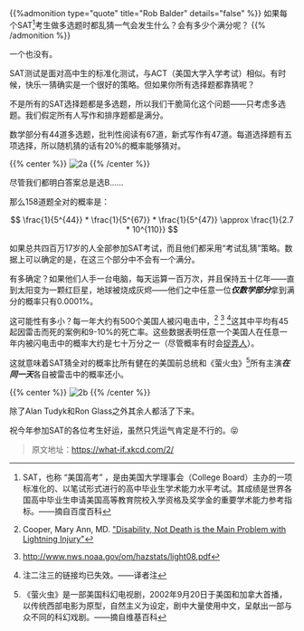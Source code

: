 {{%admonition type="quote" title="Rob Balder" details="false" %}}
如果每个SAT[^1]考生做多选题时都乱猜一气会发生什么？会有多少个满分呢？
{{% /admonition %}}
<!--more-->

一个也没有。

SAT测试是面对高中生的标准化测试，与ACT（美国大学入学考试）相似。有时候，快乐一猜确实是一个很好的策略。但如果你所有选择题都靠猜呢？

不是所有的SAT选择题都是多选题，所以我们干脆简化这个问题——只考虑多选题。我们假定所有人写作和排序题都是满分。

数学部分有44道多选题，批判性阅读有67道，新式写作有47道。每道选择题有五项选择，所以随机猜的话有20%的概率能够猜对。

{{% center %}}
![2a](https://pic.imgdb.cn/item/62d01624f54cd3f937fefcc9.png "多选答题卡")
{{% /center %}}


尽管我们都明白答案总是选B……

那么158道题全对的概率是：

$$
\frac{1}{5^{44}} * \frac{1}{5^{67}} * \frac{1}{5^{47}} \approx \frac{1}{2.7 * 10^{110}}
$$

如果总共四百万17岁的人全部参加SAT考试，而且他们都采用“考试乱猜”策略。数据上可以确定的是，在这三个部分中不会有一个满分。

有多确定？如果他们人手一台电脑，每天运算一百万次，并且保持五十亿年——直到太阳变为一颗红巨星，地球被烧成灰烬——他们之中任意一位***仅数学部分***拿到满分的概率只有0.0001%。

这可能性有多小？每一年大约有500个美国人被闪电击中，[^2] [^3] [^4]这其中平均有45起因雷击而死的案例和9-10%的死亡率。这些数据表明任意一个美国人在任意一年内被闪电击中的概率大约是七十万分之一（尽管概率有时会[捉弄人](https://xkcd.com/795/)）。

这就意味着SAT猜全对的概率比所有健在的美国前总统和《萤火虫》[^5]所有主演***在同一天***各自被雷击中的概率还小。

{{% center %}}
![2b](https://pic.imgdb.cn/item/62d01624f54cd3f937fefccf.png "雷霆万钧！")
{{% /center %}}


除了Alan Tudyk和Ron Glass之外其余人都活了下来。

祝今年参加SAT的各位考生好运，虽然只凭运气肯定是不行的。:stuck_out_tongue_closed_eyes:

>原文地址：https://what-if.xkcd.com/2/


[^1]: SAT，也称 “美国高考” ，是由美国大学理事会（College Board）主办的一项标准化的、以笔试形式进行的高中毕业生学术能力水平考试。其成绩是世界各国高中毕业生申请美国高等教育院校入学资格及奖学金的重要学术能力参考指标。——摘自百度百科

[^2]: Cooper, Mary Ann, MD. ["Disability, Not Death is the Main Problem with Lightning Injury"](http://www.uic.edu/labs/lightninginjury/Disability.pdf)

[^3]: http://www.nws.noaa.gov/om/hazstats/light08.pdf 

[^4]: 注二注三的链接均已失效。——译者注

[^5]:《萤火虫》是一部美国科幻电视剧，2002年9月20日于美国和加拿大首播，以传统西部电影为原型，自然主义为设定，剧中大量使用中文，呈献出一部与众不同的科幻戏剧。——摘自维基百科
